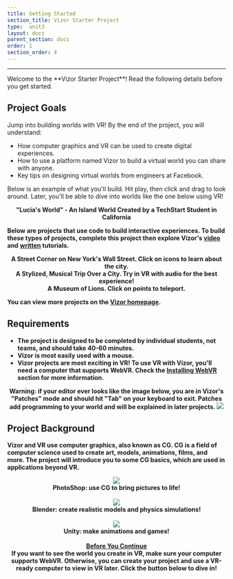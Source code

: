 ```yaml
---
title: Getting Started
section_title: Vizor Starter Project
type:  unit3
layout: docs
parent_section: docs
order: 1
section_order: 4
---
```

<hr>
Welcome to the **Vizor Starter Project**! Read the following details before you get started.

## Project Goals
Jump into building worlds with VR! By the end of the project, you will understand:
* How computer graphics and VR can be used to create digital experiences.
* How to use a platform named Vizor to build a virtual world you can share with anyone.
* Key tips on designing virtual worlds from engineers at Facebook.

Below is an example of what you'll build. Hit play, then click and drag to look around. Later, you'll be able to dive into worlds like the one below using VR!
<div style="text-align:center">
	<script src="//vizor.io/scripts/embed.js" data-vizorurl="//vizor.io/embed/lperez/lucia-s-world-copy" ></script>
	<strong> "Lucia's World" - An Island World Created by a TechStart Student in California
</div>

Below are projects that use code to build interactive experiences. To build these types of projects, complete this project then explore Vizor's [video](https://www.youtube.com/playlist?list=PLL0Qt-QS9kmTNhmYOMOvy0XMyvzdAdFnX) and [written](https://blog.vizor.io/) tutorials. 

<div style="text-align:center">
	<script src="//vizor.io/scripts/embed.js" data-vizorurl="//vizor.io/embed/fthr/open-hotspot" ></script>
	<strong> A Street Corner on New York's Wall Street. Click on icons to learn about the city.
</div>

<div style="text-align:center">
	<script src="//vizor.io/scripts/embed.js" data-vizorurl="//vizor.io/embed/fthr/2nda" ></script>
	<strong> A Stylized, Musical Trip Over a City. Try in VR with audio for the best experience!
</div>

<div style="text-align:center">
	<script src="//vizor.io/scripts/embed.js" data-vizorurl="//vizor.io/embed/lintu/lion-museum-10" ></script>
	<strong> A Museum of Lions. Click on points to teleport. </strong>
</div>

You can view more projects on the [Vizor homepage](https://vizor.io/).

## Requirements
* The project is designed to be completed by individual students, not teams, and should take 40-60 minutes.
* Vizor is most easily used with a mouse.
* Vizor projects are most exciting in VR! To use VR with Vizor, you'll need a computer that supports WebVR. Check the [Installing WebVR](/docs/1.0.0/introduction/installing_web_vr.html) section for more information.

<div class="alert_red" style="text-align:center">
  <strong>Warning:</strong> if your editor ever looks like the image below, you are in Vizor's "Patches" mode and should hit "Tab" on your keyboard to exit. Patches add programming to your world and will be explained in later projects.
  <img src="/images/docs/intro_vizor/patches.png">
</div>

## Project Background

Vizor and VR use computer graphics, also known as CG. CG is a field of computer science used to create art, models, animations, films, and more. The project will introduce you to some CG basics, which are used in applications beyond VR.

<div style="text-align:center">
	<img src="/images/docs/intro_vizor/photoshop.gif">
	<br>
	<strong> PhotoShop: use CG to bring pictures to life!  </strong>
</div>
<br>

<div style="text-align:center">
	<img src="/images/docs/intro_vizor/blender.gif">
	<br>
	<strong> Blender: create realistic models and physics simulations!  </strong>
</div>
<br>

<div style="text-align:center">
	<img src="/images/docs/intro_vizor/unity.gif">
	<br>
	<strong> Unity: make animations and games!</strong>
</div>
<br>

<div class="alert_green" style="text-align:center">
  <strong><u>Before You Continue</u></strong>
  <br>
  If you want to see the world you create in VR, make sure your computer supports WebVR. Otherwise, you can create your project and use a VR-ready computer to view in VR later. Click the button below to dive in!
</div>
